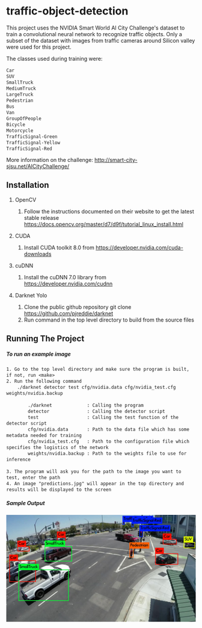 # traffic-object-detection
This project uses the NVIDIA Smart World AI City Challenge's dataset to train a convolutional neural network to recognize traffic objects.  Only a subset of the dataset with images from traffic cameras around Silicon valley were used for this project.

The classes used during training were:

    Car
    SUV
    SmallTruck
    MediumTruck
    LargeTruck
    Pedestrian
    Bus
    Van
    GroupOfPeople
    Bicycle
    Motorcycle
    TrafficSignal-Green
    TrafficSignal-Yellow
    TrafficSignal-Red

More information on the challenge: http://smart-city-sjsu.net/AICityChallenge/

## Installation

1. OpenCV

    1. Follow the instructions documented on their website to get the latest stable release
        https://docs.opencv.org/master/d7/d9f/tutorial_linux_install.html

2. CUDA

    1. Install CUDA toolkit 8.0 from
        https://developer.nvidia.com/cuda-downloads

3. cuDNN

    1. Install the cuDNN 7.0 library from
        https://developer.nvidia.com/cudnn

4. Darknet Yolo

    1. Clone the public github repository
        git clone https://github.com/pjreddie/darknet
    2. Run <make> command in the top level directory to build from the source files

## Running The Project

##### To run an example image

    1. Go to the top level directory and make sure the program is built, if not, run <make>
    2. Run the following command
        ./darknet detector test cfg/nvidia.data cfg/nvidia_test.cfg weights/nvidia.backup

            ./darknet             : Calling the program
            detector              : Calling the detector script
            test                  : Calling the test function of the detector script
            cfg/nvidia.data       : Path to the data file which has some metadata needed for training
            cfg/nvidia_test.cfg   : Path to the configuration file which specifies the logistics of the network
            weights/nvidia.backup : Path to the weights file to use for inference

    3. The program will ask you for the path to the image you want to test, enter the path
    4. An image "predictions.jpg" will appear in the top directory and results will be displayed to the screen

##### Sample Output

![Screenshot](images/sample_output1.jpg)